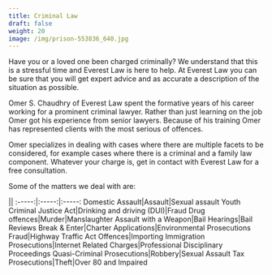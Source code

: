 ```yaml
---
title: Criminal Law
draft: false
weight: 20
image: /img/prison-553836_640.jpg
---
```

Have you or a loved one been charged criminally? We understand that this is a stressful time and Everest Law is here to help. At Everest Law you can be sure that you will get expert advice and as accurate a description of the situation as possible. 

Omer S. Chaudhry of Everest Law spent the formative years of his career working for a prominent criminal lawyer. Rather than just learning on the job Omer got his experience from senior lawyers. Because of his training Omer has represented clients with the most serious of offences. 

Omer specializes in dealing with cases where there are multiple facets to be considered, for example cases where there is a criminal and a family law component. Whatever your charge is, get in contact with Everest Law for a free consultation.

Some of the matters we deal with are:

||
:-----:|:-----:|:-----:
Domestic Assault|Assault|Sexual assault
Youth Criminal Justice Act|Drinking and driving (DUI)|Fraud
Drug offences|Murder|Manslaughter
Assault with a Weapon|Bail Hearings|Bail Reviews
Break &amp; Enter|Charter Applications|Environmental Prosecutions
Fraud|Highway Traffic Act Offences|Importing
Immigration Prosecutions|Internet Related Charges|Professional Disciplinary Proceedings
Quasi-Criminal Prosecutions|Robbery|Sexual Assault
Tax Prosecutions|Theft|Over 80 and Impaired
